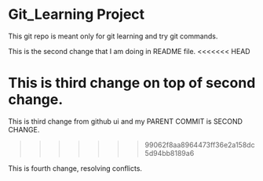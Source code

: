 # Git_Learning Project

This git repo is meant only for git learning and try git commands.

This is the second change that I am doing in README file.
<<<<<<< HEAD

This is third change on top of second change.
=======
This is third change from github ui and my PARENT COMMIT is SECOND CHANGE.
>>>>>>> 99062f8aa8964473ff36e2a158dc5d94bb8189a6

This is fourth change, resolving conflicts.
